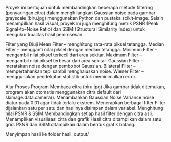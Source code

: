 Proyek ini bertujuan untuk membandingkan beberapa metode filtering (penyaringan citra) dalam menghilangkan Gaussian noise pada gambar grayscale (biru.jpg) menggunakan Python dan pustaka scikit-image.
Selain menampilkan hasil visual, proyek ini juga menghitung metrik PSNR (Peak Signal-to-Noise Ratio) dan SSIM (Structural Similarity Index) untuk mengukur kualitas hasil pemrosesan.

Filter yang Diuji
Mean Filter – menghitung rata-rata piksel tetangga.
Median Filter – mengganti nilai piksel dengan median tetangga.
Minimum Filter – mengambil nilai piksel terkecil dari area sekitar.
Maximum Filter – mengambil nilai piksel terbesar dari area sekitar.
Gaussian Filter – meratakan noise dengan pembobot Gaussian.
Bilateral Filter – mempertahankan tepi sambil menghaluskan noise.
Wiener Filter – menggunakan pendekatan statistik untuk meminimalkan error.

Alur Proses Program
Membaca citra (biru.jpg)
Jika gambar tidak ditemukan, program akan otomatis menggunakan citra default dari skimage.data.camera().
Menambahkan Gaussian Noise
Variance noise diatur pada 0.01 agar tidak terlalu ekstrem.
Menerapkan berbagai filter
Filter dijalankan satu per satu dan hasilnya disimpan dalam variabel.
Menghitung nilai PSNR & SSIM
Membandingkan setiap hasil filter dengan citra asli.
Menampilkan visualisasi citra dan grafik
Hasil citra ditampilkan dalam satu grid.
PSNR dan SSIM ditampilkan dalam bentuk grafik batang.

Menyimpan hasil ke folder hasil_output/